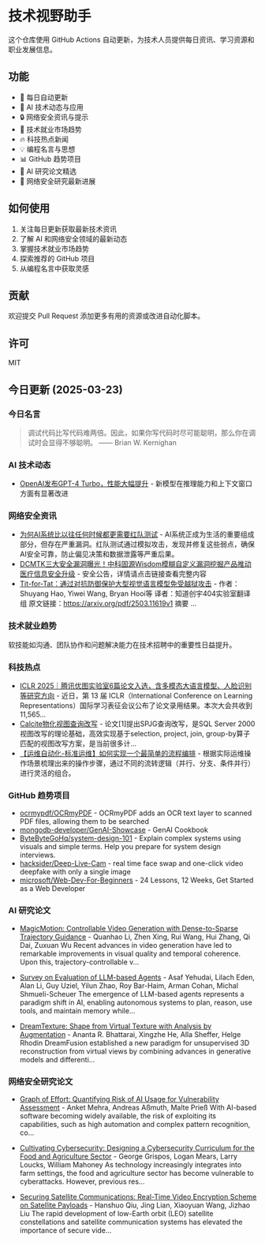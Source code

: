 # 技术视野助手

这个仓库使用 GitHub Actions 自动更新，为技术人员提供每日资讯、学习资源和职业发展信息。

## 功能

- 🔄 每日自动更新
- 🤖 AI 技术动态与应用
- 🔒 网络安全资讯与提示
- 💼 技术就业市场趋势
- 🔥 科技热点新闻
- 💡 编程名言与思想
- 📊 GitHub 趋势项目
- 📝 AI 研究论文精选
- 🔐 网络安全研究最新进展

## 如何使用

1. 关注每日更新获取最新技术资讯
2. 了解 AI 和网络安全领域的最新动态
3. 掌握技术就业市场趋势
4. 探索推荐的 GitHub 项目
5. 从编程名言中获取灵感

## 贡献

欢迎提交 Pull Request 添加更多有用的资源或改进自动化脚本。

## 许可

MIT

## 今日更新 (2025-03-23)

### 今日名言

> 调试代码比写代码难两倍。因此，如果你写代码时尽可能聪明，那么你在调试时会显得不够聪明。 —— Brian W. Kernighan

### AI 技术动态

- [OpenAI发布GPT-4 Turbo，性能大幅提升](https://openai.com/blog/) - 新模型在推理能力和上下文窗口方面有显著改进


### 网络安全资讯

- [为何AI系统比以往任何时候都更需要红队测试](https://www.freebuf.com/articles/neopoints/425467.html) - AI系统正成为生活的重要组成部分，但存在严重漏洞。红队测试通过模拟攻击，发现并修复这些弱点，确保AI安全可靠，防止偏见决策和数据泄露等严重后果。
- [DCMTK三大安全漏洞曝光！中科固源Wisdom模糊自定义漏洞挖掘产品推动医疗信息安全升级](https://www.anquanke.com/post/id/305296) - 安全公告，详情请点击链接查看完整内容
- [Tit-for-Tat：通过对抗防御保护大型视觉语言模型免受越狱攻击](https://paper.seebug.org/3309/) - 作者：Shuyang Hao, Yiwei Wang, Bryan Hooi等
译者：知道创宇404实验室翻译组
原文链接：https://arxiv.org/pdf/2503.11619v1
摘要
...


### 技术就业趋势

软技能如沟通、团队协作和问题解决能力在技术招聘中的重要性日益提升。

### 科技热点

- [ICLR 2025｜腾讯优图实验室6篇论文入选，含多模态大语言模型、人脸识别等研究方向](https://cloud.tencent.com/developer/article/2506269) - 近日，第 13 届 ICLR（International Conference on Learning Representations）国际学习表征会议公布了论文录用结果。本次大会共收到 11,565...
- [Calcite物化视图查询改写](https://cloud.tencent.com/developer/article/2506330) - 论文[1]提出SPJG查询改写，是SQL Server 2000视图改写的理论基础，高效实现基于selection, project, join, group-by算子匹配的视图改写方案，是当前很多计...
- [【运维自动化-标准运维】如何实现一个最简单的流程编排](https://cloud.tencent.com/developer/article/2506402) - 根据实际运维操作场景梳理出来的操作步骤，通过不同的流转逻辑（并行、分支、条件并行）进行灵活的组合。


### GitHub 趋势项目

- [ocrmypdf/OCRmyPDF](https://github.com/ocrmypdf/OCRmyPDF) - OCRmyPDF adds an OCR text layer to scanned PDF files, allowing them to be searched
- [mongodb-developer/GenAI-Showcase](https://github.com/mongodb-developer/GenAI-Showcase) - GenAI Cookbook
- [ByteByteGoHq/system-design-101](https://github.com/ByteByteGoHq/system-design-101) - Explain complex systems using visuals and simple terms. Help you prepare for system design interviews.
- [hacksider/Deep-Live-Cam](https://github.com/hacksider/Deep-Live-Cam) - real time face swap and one-click video deepfake with only a single image
- [microsoft/Web-Dev-For-Beginners](https://github.com/microsoft/Web-Dev-For-Beginners) - 24 Lessons, 12 Weeks, Get Started as a Web Developer




### AI 研究论文

- [MagicMotion: Controllable Video Generation with Dense-to-Sparse
  Trajectory Guidance](http://arxiv.org/abs/2503.16421v1) - Quanhao Li, Zhen Xing, Rui Wang, Hui Zhang, Qi Dai, Zuxuan Wu
  Recent advances in video generation have led to remarkable improvements in
visual quality and temporal coherence. Upon this, trajectory-controllable v...

- [Survey on Evaluation of LLM-based Agents](http://arxiv.org/abs/2503.16416v1) - Asaf Yehudai, Lilach Eden, Alan Li, Guy Uziel, Yilun Zhao, Roy Bar-Haim, Arman Cohan, Michal Shmueli-Scheuer
  The emergence of LLM-based agents represents a paradigm shift in AI, enabling
autonomous systems to plan, reason, use tools, and maintain memory while...

- [DreamTexture: Shape from Virtual Texture with Analysis by Augmentation](http://arxiv.org/abs/2503.16412v1) - Ananta R. Bhattarai, Xingzhe He, Alla Sheffer, Helge Rhodin
  DreamFusion established a new paradigm for unsupervised 3D reconstruction
from virtual views by combining advances in generative models and
differenti...



### 网络安全研究论文

- [Graph of Effort: Quantifying Risk of AI Usage for Vulnerability
  Assessment](http://arxiv.org/abs/2503.16392v1) - Anket Mehra, Andreas Aßmuth, Malte Prieß
  With AI-based software becoming widely available, the risk of exploiting its
capabilities, such as high automation and complex pattern recognition, co...

- [Cultivating Cybersecurity: Designing a Cybersecurity Curriculum for the
  Food and Agriculture Sector](http://arxiv.org/abs/2503.16292v1) - George Grispos, Logan Mears, Larry Loucks, William Mahoney
  As technology increasingly integrates into farm settings, the food and
agriculture sector has become vulnerable to cyberattacks. However, previous
res...

- [Securing Satellite Communications: Real-Time Video Encryption Scheme on
  Satellite Payloads](http://arxiv.org/abs/2503.16287v1) - Hanshuo Qiu, Jing Lian, Xiaoyuan Wang, Jizhao Liu
  The rapid development of low-Earth orbit (LEO) satellite constellations and
satellite communication systems has elevated the importance of secure vide...


